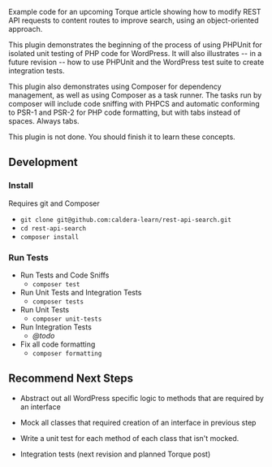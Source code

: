 Example code for an upcoming Torque article showing how to modify REST API requests to content routes to improve search, using an object-oriented approach.

This plugin demonstrates the beginning of the process of using PHPUnit for isolated unit testing of PHP code for WordPress. It will also illustrates -- in a future revision -- how to use PHPUnit and the WordPress test suite to create integration tests.

This plugin also demonstrates using Composer for dependency management, as well as using Composer as a task runner. The tasks run by composer will include code sniffing with PHPCS and automatic conforming to PSR-1 and PSR-2 for PHP code formatting, but with tabs instead of spaces. Always tabs.

This plugin is not done. You should finish it to learn these concepts.
## Development

### Install
Requires git and Composer

* `git clone git@github.com:caldera-learn/rest-api-search.git`
* `cd rest-api-search`
* `composer install`

### Run Tests
* Run Tests and Code Sniffs
    - `composer test`
* Run Unit Tests and Integration Tests
    - `composer tests`
* Run Unit Tests
    - `composer unit-tests`
* Run Integration Tests
    - *@todo*
* Fix all code formatting
    - `composer formatting`

## Recommend Next Steps
* Abstract out all WordPress specific logic to methods that are required by an interface
* Mock all classes that required creation of an interface in previous step
* Write a unit test for each method of each class that isn't mocked.

* Integration tests (next revision and planned Torque post)